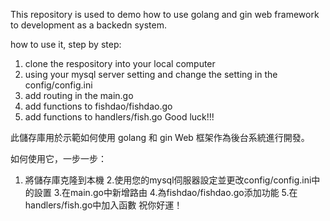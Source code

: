 This repository is used to demo how to use golang and gin web framework to development as a backedn system.

how to use it, step by step:
1. clone the respository into your local computer
2. using your mysql server setting and change the setting in the config/config.ini
3. add routing in the main.go
4. add functions to fishdao/fishdao.go
5. add functions to handlers/fish.go
Good luck!!!

此儲存庫用於示範如何使用 golang 和 gin Web 框架作為後台系統進行開發。

如何使用它，一步一步：
1. 將儲存庫克隆到本機
2.使用您的mysql伺服器設定並更改config/config.ini中的設置
3.在main.go中新增路由
4.為fishdao/fishdao.go添加功能
5.在handlers/fish.go中加入函數
祝你好運！
